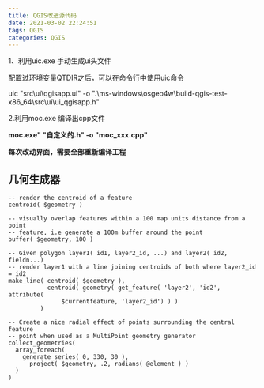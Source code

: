 ```yaml
---
title: QGIS改造源代码
date: 2021-03-02 22:24:51
tags: QGIS
categories: QGIS
---
```


<!--more-->

1、利用uic.exe 手动生成ui头文件

配置过环境变量QTDIR之后，可以在命令行中使用uic命令

uic "src\ui\qgisapp.ui" -o ".\ms-windows\osgeo4w\build-qgis-test-x86_64\src\ui\ui_qgisapp.h"

2.利用moc.exe 编译出cpp文件

**moc.exe" "自定义的.h" -o "moc_xxx.cpp"**

**每次改动界面，需要全部重新编译工程**

## 几何生成器

```
-- render the centroid of a feature
centroid( $geometry )

-- visually overlap features within a 100 map units distance from a point
-- feature, i.e generate a 100m buffer around the point
buffer( $geometry, 100 )

-- Given polygon layer1( id1, layer2_id, ...) and layer2( id2, fieldn...)
-- render layer1 with a line joining centroids of both where layer2_id = id2
make_line( centroid( $geometry ),
           centroid( geometry( get_feature( 'layer2', 'id2', attribute(
               $currentfeature, 'layer2_id') ) )
         )

-- Create a nice radial effect of points surrounding the central feature
-- point when used as a MultiPoint geometry generator
collect_geometries(
  array_foreach(
    generate_series( 0, 330, 30 ),
      project( $geometry, .2, radians( @element ) )
  )
)
```
